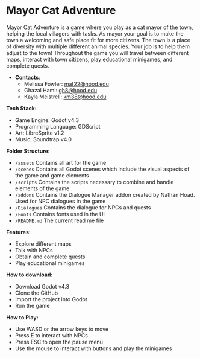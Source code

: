 # Mayor Cat Adventure
Mayor Cat Adventure is a game where you play as a cat mayor of the town, helping the local villagers with tasks. As mayor your goal is to make the town a welcoming and safe place fit for more citizens. The town is a place of diversity with multiple different animal species. Your job is to help them adjust to the town! Throughout the game you will travel between different maps, interact with town citizens, play educational minigames, and complete quests.

- **Contacts**:  
  - Melissa Fowler: maf22@hood.edu  
  - Ghazal Hami: gh8@hood.edu  
  - Kayla Meistrell: km38@hood.edu
  
**Tech Stack:**
  - Game Engine: Godot v4.3
  - Programming Language: GDScript
  - Art: LibreSprite v1.2
  - Music: Soundtrap v4.0

**Folder Structure:**
- `/assets` Contains all art for the game
- `/scenes` Contains all Godot scenes which include the visual aspects of the game and game elements
- `/scripts` Contains the scripts necessary to combine and handle elements of the game
- `/addons` Contains the Dialogue Manager addon created by Nathan Hoad. Used for NPC dialogues in the game
- `/Dialogues` Contains the dialogue for NPCs and quests
- `/Fonts` Contains fonts used in the UI
- `/README.md` The current read me file

**Features:**
  - Explore different maps
  - Talk with NPCs
  - Obtain and complete quests
  - Play educational minigames
	
**How to download:**
  - Download Godot v4.3
  - Clone the GitHub
  - Import the project into Godot
  - Run the game

**How to Play:**
  - Use WASD or the arrow keys to move
  - Press E to interact with NPCs
  - Press ESC to open the pause menu
  - Use the mouse to interact with buttons and play the minigames
